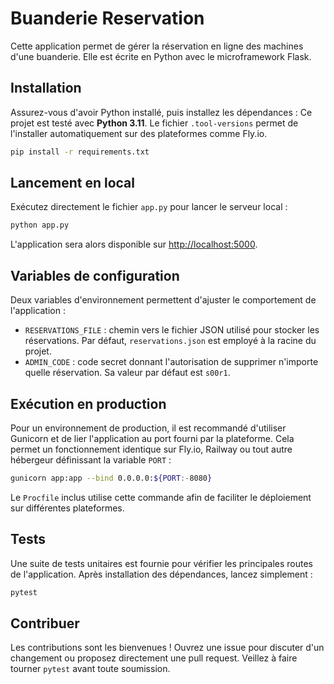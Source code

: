 # Buanderie Reservation

Cette application permet de gérer la réservation en ligne des machines d'une buanderie. Elle est écrite en Python avec le microframework Flask.

## Installation

Assurez-vous d'avoir Python installé, puis installez les dépendances :
Ce projet est testé avec **Python&nbsp;3.11**. Le fichier `.tool-versions` permet
de l'installer automatiquement sur des plateformes comme Fly.io.

```bash
pip install -r requirements.txt
```

## Lancement en local

Exécutez directement le fichier `app.py` pour lancer le serveur local :

```bash
python app.py
```

L'application sera alors disponible sur [http://localhost:5000](http://localhost:5000).

## Variables de configuration

Deux variables d'environnement permettent d'ajuster le comportement de l'application :

- `RESERVATIONS_FILE` : chemin vers le fichier JSON utilisé pour stocker les réservations. Par défaut, `reservations.json` est employé à la racine du projet.
 - `ADMIN_CODE` : code secret donnant l'autorisation de supprimer n'importe quelle réservation. Sa valeur par défaut est `s00r1`.

## Exécution en production

Pour un environnement de production, il est recommandé d'utiliser Gunicorn et de lier l'application au port fourni par la plateforme. Cela permet un fonctionnement identique sur Fly.io, Railway ou tout autre hébergeur définissant la variable `PORT` :

```bash
gunicorn app:app --bind 0.0.0.0:${PORT:-8080}
```

Le `Procfile` inclus utilise cette commande afin de faciliter le déploiement sur différentes plateformes.

## Tests

Une suite de tests unitaires est fournie pour vérifier les principales routes de l'application. Après installation des dépendances, lancez simplement :

```bash
pytest
```

## Contribuer

Les contributions sont les bienvenues ! Ouvrez une issue pour discuter d'un changement ou proposez directement une pull request. Veillez à faire tourner `pytest` avant toute soumission.


